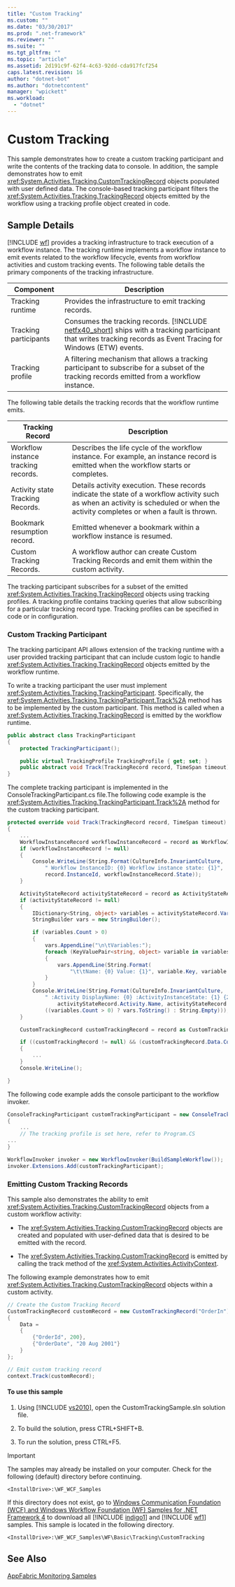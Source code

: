 ```yaml
---
title: "Custom Tracking"
ms.custom: ""
ms.date: "03/30/2017"
ms.prod: ".net-framework"
ms.reviewer: ""
ms.suite: ""
ms.tgt_pltfrm: ""
ms.topic: "article"
ms.assetid: 2d191c9f-62f4-4c63-92dd-cda917fcf254
caps.latest.revision: 16
author: "dotnet-bot"
ms.author: "dotnetcontent"
manager: "wpickett"
ms.workload: 
  - "dotnet"
---
```

# Custom Tracking
This sample demonstrates how to create a custom tracking participant and write the contents of the tracking data to console. In addition, the sample demonstrates how to emit <xref:System.Activities.Tracking.CustomTrackingRecord> objects populated with user defined data. The console-based tracking participant filters the <xref:System.Activities.Tracking.TrackingRecord> objects emitted by the workflow using a tracking profile object created in code.  

## Sample Details  
 [!INCLUDE [wf](../../../../includes/wf-md.md)] provides a tracking infrastructure to track execution of a workflow instance. The tracking runtime implements a workflow instance to emit events related to the workflow lifecycle, events from workflow activities and custom tracking events. The following table details the primary components of the tracking infrastructure.  


|       Component       |                                                                                                  Description                                                                                                  |
|-----------------------|---------------------------------------------------------------------------------------------------------------------------------------------------------------------------------------------------------------|
|   Tracking runtime    |                                                                             Provides the infrastructure to emit tracking records.                                                                             |
| Tracking participants | Consumes the tracking records. [!INCLUDE [netfx40_short](../../../../includes/netfx40-short-md.md)] ships with a tracking participant that writes tracking records as Event Tracing for Windows (ETW) events. |
|   Tracking profile    |                                 A filtering mechanism that allows a tracking participant to subscribe for a subset of the tracking records emitted from a workflow instance.                                  |

 The following table details the tracking records that the workflow runtime emits.  

|Tracking Record|Description|  
|---------------------|-----------------|  
|Workflow instance tracking records.|Describes the life cycle of the workflow instance. For example, an instance record is emitted when the workflow starts or completes.|  
|Activity state Tracking Records.|Details activity execution. These records indicate the state of a workflow activity such as when an activity is scheduled or when the activity completes or when a fault is thrown.|  
|Bookmark resumption record.|Emitted whenever a bookmark within a workflow instance is resumed.|  
|Custom Tracking Records.|A workflow author can create Custom Tracking Records and emit them within the custom activity.|  

 The tracking participant subscribes for a subset of the emitted <xref:System.Activities.Tracking.TrackingRecord> objects using tracking profiles. A tracking profile contains tracking queries that allow subscribing for a particular tracking record type. Tracking profiles can be specified in code or in configuration.  

### Custom Tracking Participant  
 The tracking participant API allows extension of the tracking runtime with a user provided tracking participant that can include custom logic to handle <xref:System.Activities.Tracking.TrackingRecord> objects emitted by the workflow runtime.  

 To write a tracking participant the user must implement <xref:System.Activities.Tracking.TrackingParticipant>. Specifically, the <xref:System.Activities.Tracking.TrackingParticipant.Track%2A> method has to be implemented by the custom participant. This method is called when a <xref:System.Activities.Tracking.TrackingRecord> is emitted by the workflow runtime.  

```csharp  
public abstract class TrackingParticipant  
{  
    protected TrackingParticipant();  

    public virtual TrackingProfile TrackingProfile { get; set; }  
    public abstract void Track(TrackingRecord record, TimeSpan timeout);  
}  
```  

 The complete tracking participant is implemented in the ConsoleTrackingParticipant.cs file.The following code example is the <xref:System.Activities.Tracking.TrackingParticipant.Track%2A> method for the custom tracking participant.  

```csharp  
protected override void Track(TrackingRecord record, TimeSpan timeout)  
{  
    ...             
    WorkflowInstanceRecord workflowInstanceRecord = record as WorkflowInstanceRecord;  
    if (workflowInstanceRecord != null)  
    {  
        Console.WriteLine(String.Format(CultureInfo.InvariantCulture,  
            " Workflow InstanceID: {0} Workflow instance state: {1}",  
            record.InstanceId, workflowInstanceRecord.State));  
    }  

    ActivityStateRecord activityStateRecord = record as ActivityStateRecord;  
    if (activityStateRecord != null)  
    {  
        IDictionary<String, object> variables = activityStateRecord.Variables;  
        StringBuilder vars = new StringBuilder();  

        if (variables.Count > 0)  
        {  
            vars.AppendLine("\n\tVariables:");  
            foreach (KeyValuePair<string, object> variable in variables)  
            {     
                vars.AppendLine(String.Format(  
                    "\t\tName: {0} Value: {1}", variable.Key, variable.Value));  
            }  
        }  
        Console.WriteLine(String.Format(CultureInfo.InvariantCulture,  
            " :Activity DisplayName: {0} :ActivityInstanceState: {1} {2}",  
                activityStateRecord.Activity.Name, activityStateRecord.State,  
            ((variables.Count > 0) ? vars.ToString() : String.Empty)));  
    }  

    CustomTrackingRecord customTrackingRecord = record as CustomTrackingRecord;  

    if ((customTrackingRecord != null) && (customTrackingRecord.Data.Count > 0))  
    {  
        ...  
    }  
    Console.WriteLine();  

}  
```  

 The following code example adds the console participant to the workflow invoker.  

```csharp  
ConsoleTrackingParticipant customTrackingParticipant = new ConsoleTrackingParticipant()  
{  
    ...  
    // The tracking profile is set here, refer to Program.CS  
...  
}  

WorkflowInvoker invoker = new WorkflowInvoker(BuildSampleWorkflow());  
invoker.Extensions.Add(customTrackingParticipant);  
```  

### Emitting Custom Tracking Records  
 This sample also demonstrates the ability to emit <xref:System.Activities.Tracking.CustomTrackingRecord> objects from a custom workflow activity:  

-   The <xref:System.Activities.Tracking.CustomTrackingRecord> objects are created and populated with user-defined data that is desired to be emitted with the record.  

-   The <xref:System.Activities.Tracking.CustomTrackingRecord> is emitted by calling the track method of the <xref:System.Activities.ActivityContext>.  

 The following example demonstrates how to emit <xref:System.Activities.Tracking.CustomTrackingRecord> objects within a custom activity.  

```csharp  
// Create the Custom Tracking Record  
CustomTrackingRecord customRecord = new CustomTrackingRecord("OrderIn")  
{  
    Data =   
    {  
        {"OrderId", 200},  
        {"OrderDate", "20 Aug 2001"}  
    }  
};  

// Emit custom tracking record  
context.Track(customRecord);  
```  

#### To use this sample  

1. Using [!INCLUDE [vs2010](../../../../includes/vs2010-md.md)], open the CustomTrackingSample.sln solution file.  

2. To build the solution, press CTRL+SHIFT+B.  

3. To run the solution, press CTRL+F5.  

> [!IMPORTANT]
>  The samples may already be installed on your computer. Check for the following (default) directory before continuing.  
> 
>  `<InstallDrive>:\WF_WCF_Samples`  
> 
>  If this directory does not exist, go to [Windows Communication Foundation (WCF) and Windows Workflow Foundation (WF) Samples for .NET Framework 4](http://go.microsoft.com/fwlink/?LinkId=150780) to download all [!INCLUDE [indigo1](../../../../includes/indigo1-md.md)] and [!INCLUDE [wf1](../../../../includes/wf1-md.md)] samples. This sample is located in the following directory.  
> 
>  `<InstallDrive>:\WF_WCF_Samples\WF\Basic\Tracking\CustomTracking`  

## See Also  
 [AppFabric Monitoring Samples](http://go.microsoft.com/fwlink/?LinkId=193959)

